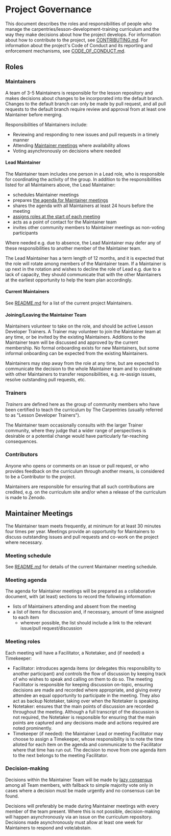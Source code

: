 # Project Governance
This document describes the roles and responsibilities of people who manage the
carpentries/lesson-development-training curriculum
and the way they make decisions about how the project develops.
For information about how to contribute to the project, see [CONTRIBUTING.md](./CONTRIBUTING.md).
For information about the project's Code of Conduct
and its reporting and enforcement mechanisms, see [CODE_OF_CONDUCT.md](./CODE_OF_CONDUCT.md).

## Roles

### Maintainers
A team of 3-5 Maintainers is responsible for the lesson repository
and makes decisions about changes to be incorporated into the default branch.
Changes to the default branch can only be made by pull request,
and all pull requests to the default branch require
review and approval from at least one Maintainer before merging.

Responsibilities of Maintainers include:

* Reviewing and responding to new issues and pull requests in a timely manner
* Attending [Maintainer meetings](#maintainer-meetings) where availability allows
* Voting asynchronously on decisions where needed

#### Lead Maintainer
The Maintainer team includes one person in a Lead role,
who is responsible for coordinating the activity of the group.
In addition to the responsibilities listed for all Maintainers above,
the Lead Maintainer:

* schedules Maintainer meetings
* prepares [the agenda for Maintainer meetings](#meeting-agenda)
* shares the agenda with all Maintainers at least 24 hours before the meeting
* [assigns roles at the start of each meeting](#meeting-roles)
* acts as a point of contact for the Maintainer team
* invites other community members to Maintainer meetings as non-voting participants

Where needed e.g. due to absence,
the Lead Maintainer may defer any of these responsibilities to another member of the Maintainer team.

The Lead Maintainer has a term length of 12 months,
and it is expected that the role will rotate among members of the Maintainer team.
If a Maintainer is up next in the rotation and wishes to decline the role of Lead 
e.g. due to a lack of capacity,
they should communicate that with the other Maintainers at the earliest opportunity
to help the team plan accordingly.

#### Current Maintainers
See [README.md](./README.md) for a list of the current project Maintainers.

#### Joining/Leaving the Maintainer Team
Maintainers volunteer to take on the role, and should be active Lesson Developer Trainers.
A Trainer may volunteer to join the Maintainer team at any time,
or be invited by the existing Maintainers.
Additions to the Maintainer team will be discussed and approved by the current membership.
No formal onboarding exists for new Maintainers,
but some informal onboarding can be expected from the existing Maintainers.

Maintainers may step away from the role at any time,
but are expected to communicate the decision to the whole Maintainer team
and to coordinate with other Maintainers to transfer responsibilities, e.g.
re-assign issues, resolve outstanding pull requests, etc.

### Trainers
_Trainers_ are defined here as the group of community members who
have been certified to teach the curriculum by The Carpentries
(usually referred to as "Lesson Developer Trainers").

The Maintainer team occasionally consults with the larger Trainer community,
where they judge that a wider range of perspectives is desirable
or a potential change would have particularly far-reaching consequences.

### Contributors
Anyone who opens or comments on an issue or pull request,
or who provides feedback on the curriculum through another means,
is considered to be a Contributor to the project.

Maintainers are responsible for ensuring that all such contributions are credited,
e.g. on the curriculum site and/or when a release of the curriculum is made to Zenodo.

## Maintainer Meetings
The Maintainer team meets frequently,
at minimum for at least 30 minutes four times per year.
Meetings provide an opportunity for Maintainers to
discuss outstanding issues and pull requests
and co-work on the project where necessary.

### Meeting schedule
See [README.md](./README.md) for details of the current Maintainer meeting schedule.

### Meeting agenda
The agenda for Maintainer meetings will be prepared as a collaborative document,
with (at least) sections to record the following information:

* lists of Maintainers attending and absent from the meeting
* a list of items for discussion and, if necessary, amount of time assigned to each item
  * wherever possible, the list should include a link to the relevant issue/pull request/discussion

### Meeting roles
Each meeting will have a Facilitator, a Notetaker, and (if needed) a Timekeeper:

* Facilitator:
  introduces agenda items (or delegates this responsibility to another participant)
  and controls the flow of discussion by keeping track of who wishes to speak
  and calling on them to do so.
  The meeting Facilitator is responsible for keeping discussion on-topic,
  ensuring decisions are made and recorded where appropriate,
  and giving every attendee an equal opportunity to participate in the meeting.
  They also act as backup Notetaker, taking over when the Notetaker is speaking.
* Notetaker:
  ensures that the main points of discussion are recorded throughout the meeting.
  Although a full transcript of the discussion is not required,
  the Notetaker is responsible for ensuring that the main points are captured
  and any decisions made and actions required are noted prominently.
* Timekeeper (if needed):
  the Maintainer Lead or meeting Facilitator may choose to assign a Timekeeper,
  whose responsibility is to note the time alloted for each item on the agenda
  and communicate to the Facilitator where that time has run out.
  The decision to move from one agenda item to the next belongs to the meeting Facilitator.

### Decision-making
Decisions within the Maintainer Team will be made by [lazy consensus](https://medlabboulder.gitlab.io/democraticmediums/mediums/lazy_consensus/)
among all Team members,
with fallback to simple majority vote only in cases
where a decision must be made urgently and no consensus can be found.

Decisions will preferably be made during Maintainer meetings with every
member of the team present.
Where this is not possible, decision-making will happen asynchronously via
an issue on the curriculum repository.
Decisions made asynchronously must allow at least one week for Maintainers to respond and vote/abstain.
